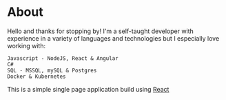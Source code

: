 # About

Hello and thanks for stopping by!  I'm a self-taught developer with experience in a variety of languages and technologies but I especially love working with:

```
Javascript - NodeJS, React & Angular
C# 
SQL - MSSQL, mySQL & Postgres
Docker & Kubernetes
```


This is a simple single page application build using [React](https://reactjs.org/)